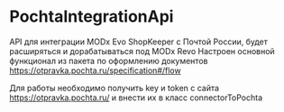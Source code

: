 # PochtaIntegrationApi
API для интеграции MODx Evo ShopKeeper с Почтой России, будет расширяться и дорабатываться под MODx Revo
Настроен основной функционал из пакета по оформлению документов
https://otpravka.pochta.ru/specification#/flow

Для работы необходимо получить key и token с сайта https://otpravka.pochta.ru/ и внести их в класс connectorToPochta
